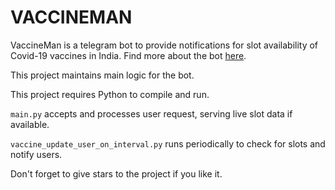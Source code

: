 # VACCINEMAN

VaccineMan is a telegram bot to provide notifications for slot availability of Covid-19 vaccines in India. Find 
more about the bot [here](https://vaccine-man.github.io/).

This project maintains main logic for the bot.

This project requires Python to compile and run.

`main.py` accepts and processes user request, serving live slot data if available.

`vaccine_update_user_on_interval.py` runs periodically to check for slots and notify users.

Don't forget to give stars to the project if you like it.
